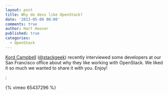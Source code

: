 ```yaml
---
layout: post
title: Why do devs like OpenStack?
date: '2013-05-09 08:00'
comments: true
author: Hart Hoover
published: true
categories:
  - OpenStack
---
```

[Kord Campbell](http://www.stackgeek.com/) ([@stackgeek](http://twitter.com/stackgeek))
recently interviewed some developers at our San Francisco office about why they
like working with OpenStack. We liked it so much we wanted to share it with you.
Enjoy!

<!-- more -->:

{% vimeo 65437296 %}
